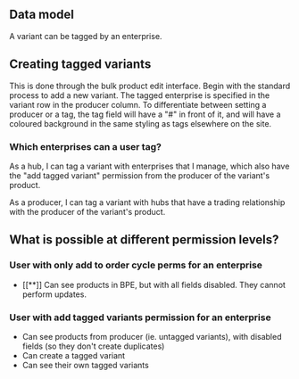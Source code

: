 ## Data model

A variant can be tagged by an enterprise.


## Creating tagged variants

This is done through the bulk product edit interface.
Begin with the standard process to add a new variant.
The tagged enterprise is specified in the variant row in the producer column.
To differentiate between setting a producer or a tag, the tag field will have a "#" in front of it, and will have a coloured background in the same styling as tags elsewhere on the site.


### Which enterprises can a user tag?

As a hub, I can tag a variant with enterprises that I manage, which also have the "add tagged variant" permission from the producer of the variant's product.

As a producer, I can tag a variant with hubs that have a trading relationship with the producer of the variant's product.


## What is possible at different permission levels?

### User with only add to order cycle perms for an enterprise

- [[**]] Can see products in BPE, but with all fields disabled. They cannot perform updates.


### User with add tagged variants permission for an enterprise

- Can see products from producer (ie. untagged variants), with disabled fields (so they don't create duplicates)
- Can create a tagged variant
- Can see their own tagged variants
